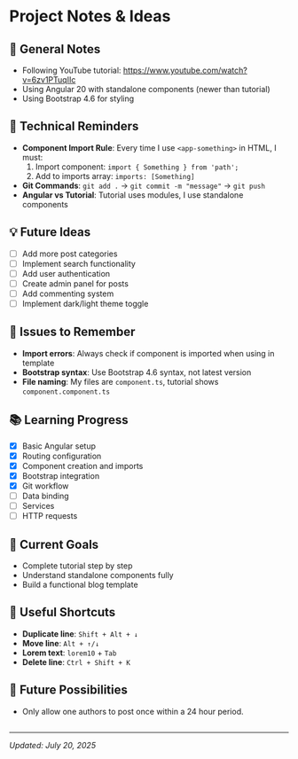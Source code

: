 # Project Notes & Ideas

## 📝 General Notes
- Following YouTube tutorial: https://www.youtube.com/watch?v=6zv1PTuqIIc
- Using Angular 20 with standalone components (newer than tutorial)
- Using Bootstrap 4.6 for styling

## 🔧 Technical Reminders
- **Component Import Rule**: Every time I use `<app-something>` in HTML, I must:
  1. Import component: `import { Something } from 'path';`
  2. Add to imports array: `imports: [Something]`
- **Git Commands**: `git add .` → `git commit -m "message"` → `git push`
- **Angular vs Tutorial**: Tutorial uses modules, I use standalone components

## 💡 Future Ideas
- [ ] Add more post categories
- [ ] Implement search functionality
- [ ] Add user authentication
- [ ] Create admin panel for posts
- [ ] Add commenting system
- [ ] Implement dark/light theme toggle

## 🐛 Issues to Remember
- **Import errors**: Always check if component is imported when using in template
- **Bootstrap syntax**: Use Bootstrap 4.6 syntax, not latest version
- **File naming**: My files are `component.ts`, tutorial shows `component.component.ts`

## 📚 Learning Progress
- [x] Basic Angular setup
- [x] Routing configuration
- [x] Component creation and imports
- [x] Bootstrap integration
- [x] Git workflow
- [ ] Data binding
- [ ] Services
- [ ] HTTP requests

## 🎯 Current Goals
- Complete tutorial step by step
- Understand standalone components fully
- Build a functional blog template

## 📖 Useful Shortcuts
- **Duplicate line**: `Shift + Alt + ↓`
- **Move line**: `Alt + ↑/↓`
- **Lorem text**: `lorem10` + `Tab`
- **Delete line**: `Ctrl + Shift + K`

## 📖 Future Possibilities
- Only allow one authors to post once within a 24 hour period.

##

---
*Updated: July 20, 2025*
